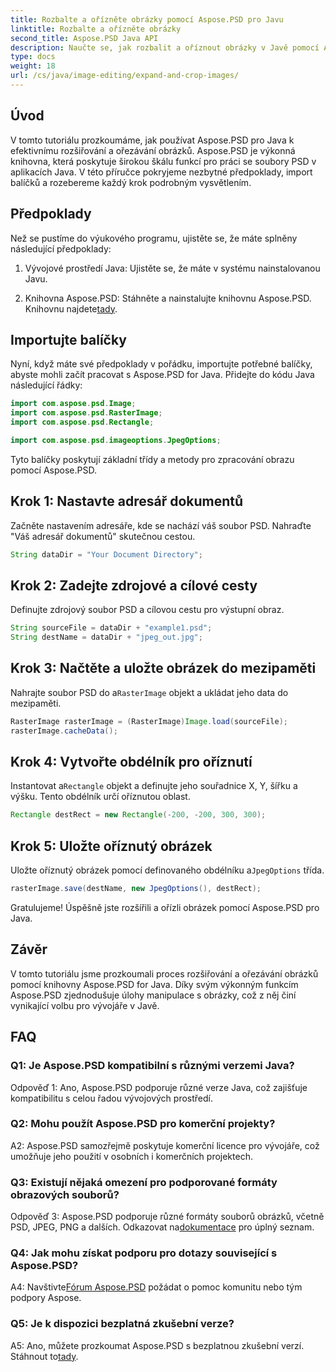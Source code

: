 ```yaml
---
title: Rozbalte a ořízněte obrázky pomocí Aspose.PSD pro Javu
linktitle: Rozbalte a ořízněte obrázky
second_title: Aspose.PSD Java API
description: Naučte se, jak rozbalit a oříznout obrázky v Javě pomocí Aspose.PSD. Návod krok za krokem pro efektivní zpracování obrazu.
type: docs
weight: 18
url: /cs/java/image-editing/expand-and-crop-images/
---
```

## Úvod

V tomto tutoriálu prozkoumáme, jak používat Aspose.PSD pro Java k efektivnímu rozšiřování a ořezávání obrázků. Aspose.PSD je výkonná knihovna, která poskytuje širokou škálu funkcí pro práci se soubory PSD v aplikacích Java. V této příručce pokryjeme nezbytné předpoklady, import balíčků a rozebereme každý krok podrobným vysvětlením.

## Předpoklady

Než se pustíme do výukového programu, ujistěte se, že máte splněny následující předpoklady:

1. Vývojové prostředí Java: Ujistěte se, že máte v systému nainstalovanou Javu.

2.  Knihovna Aspose.PSD: Stáhněte a nainstalujte knihovnu Aspose.PSD. Knihovnu najdete[tady](https://releases.aspose.com/psd/java/).

## Importujte balíčky

Nyní, když máte své předpoklady v pořádku, importujte potřebné balíčky, abyste mohli začít pracovat s Aspose.PSD for Java. Přidejte do kódu Java následující řádky:

```java
import com.aspose.psd.Image;
import com.aspose.psd.RasterImage;
import com.aspose.psd.Rectangle;

import com.aspose.psd.imageoptions.JpegOptions;
```

Tyto balíčky poskytují základní třídy a metody pro zpracování obrazu pomocí Aspose.PSD.

## Krok 1: Nastavte adresář dokumentů

Začněte nastavením adresáře, kde se nachází váš soubor PSD. Nahraďte "Váš adresář dokumentů" skutečnou cestou.

```java
String dataDir = "Your Document Directory";
```

## Krok 2: Zadejte zdrojové a cílové cesty

Definujte zdrojový soubor PSD a cílovou cestu pro výstupní obraz.

```java
String sourceFile = dataDir + "example1.psd";
String destName = dataDir + "jpeg_out.jpg";
```

## Krok 3: Načtěte a uložte obrázek do mezipaměti

 Nahrajte soubor PSD do a`RasterImage` objekt a ukládat jeho data do mezipaměti.

```java
RasterImage rasterImage = (RasterImage)Image.load(sourceFile);
rasterImage.cacheData();
```

## Krok 4: Vytvořte obdélník pro oříznutí

 Instantovat a`Rectangle` objekt a definujte jeho souřadnice X, Y, šířku a výšku. Tento obdélník určí oříznutou oblast.

```java
Rectangle destRect = new Rectangle(-200, -200, 300, 300);
```

## Krok 5: Uložte oříznutý obrázek

 Uložte oříznutý obrázek pomocí definovaného obdélníku a`JpegOptions` třída.

```java
rasterImage.save(destName, new JpegOptions(), destRect);
```

Gratulujeme! Úspěšně jste rozšířili a ořízli obrázek pomocí Aspose.PSD pro Java.

## Závěr

V tomto tutoriálu jsme prozkoumali proces rozšiřování a ořezávání obrázků pomocí knihovny Aspose.PSD for Java. Díky svým výkonným funkcím Aspose.PSD zjednodušuje úlohy manipulace s obrázky, což z něj činí vynikající volbu pro vývojáře v Javě.

## FAQ

### Q1: Je Aspose.PSD kompatibilní s různými verzemi Java?

Odpověď 1: Ano, Aspose.PSD podporuje různé verze Java, což zajišťuje kompatibilitu s celou řadou vývojových prostředí.

### Q2: Mohu použít Aspose.PSD pro komerční projekty?

A2: Aspose.PSD samozřejmě poskytuje komerční licence pro vývojáře, což umožňuje jeho použití v osobních i komerčních projektech.

### Q3: Existují nějaká omezení pro podporované formáty obrazových souborů?

 Odpověď 3: Aspose.PSD podporuje různé formáty souborů obrázků, včetně PSD, JPEG, PNG a dalších. Odkazovat na[dokumentace](https://reference.aspose.com/psd/java/) pro úplný seznam.

### Q4: Jak mohu získat podporu pro dotazy související s Aspose.PSD?

 A4: Navštivte[Fórum Aspose.PSD](https://forum.aspose.com/c/psd/34) požádat o pomoc komunitu nebo tým podpory Aspose.

### Q5: Je k dispozici bezplatná zkušební verze?

 A5: Ano, můžete prozkoumat Aspose.PSD s bezplatnou zkušební verzí. Stáhnout to[tady](https://releases.aspose.com/).